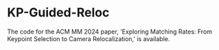 # KP-Guided-Reloc
The code for the ACM MM 2024 paper, 'Exploring Matching Rates: From Keypoint Selection to Camera Relocalization,' is available.
